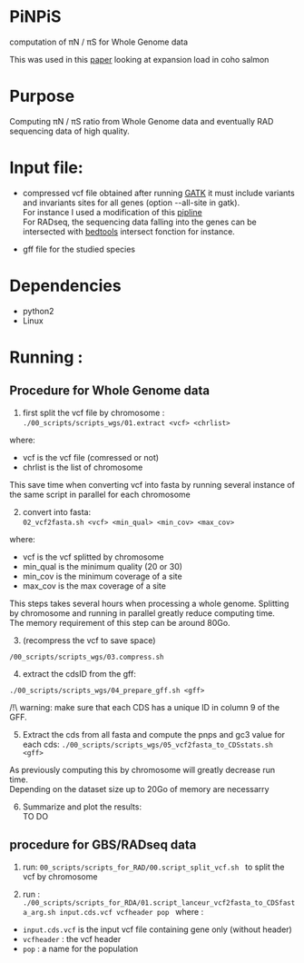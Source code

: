 # PiNPiS

computation of 	&pi;N /	&pi;S for Whole Genome data



This was used in this [paper](https://www.biorxiv.org/content/10.1101/732750v3) looking at expansion load in coho salmon

# Purpose
Computing 	&pi;N /	&pi;S ratio from Whole Genome data and eventually RAD sequencing data of high quality.

# Input file:
* compressed vcf file obtained after running [GATK](https://gatk.broadinstitute.org/hc/en-us) it must include variants and invariants sites for all genes (option --all-site in gatk).  
For instance I used a modification of this [pipline](https://github.com/QuentinRougemont/gatk_haplotype)  
For RADseq, the sequencing data falling into the genes can be intersected with [bedtools](https://bedtools.readthedocs.io/en/latest/content/tools/intersect.html) intersect fonction for instance.

* gff file for the studied species

# Dependencies

* python2
* Linux

# Running :

## Procedure for Whole Genome data  

1. first split the vcf file by chromosome :
```./00_scripts/scripts_wgs/01.extract <vcf> <chrlist>```

where:
* vcf is the vcf file (comressed or not)
* chrlist is the list of chromosome

This save time when converting vcf into fasta by running several instance of the same script in parallel for each chromosome

2. convert into fasta:  
```02_vcf2fasta.sh <vcf> <min_qual> <min_cov> <max_cov> ```

where:  
* vcf is the vcf splitted by chromosome
* min_qual is the minimum quality (20 or 30)
* min_cov is the minimum coverage of a site
* max_cov is the max coverage of a site

This steps takes several hours when processing a whole genome. Splitting by chromosome and running in parallel greatly reduce computing time.  
The memory requirement of this step can be around 80Go.

3. (recompress the vcf to save space)  
 
```/00_scripts/scripts_wgs/03.compress.sh``` 

4. extract the cdsID from the gff:  
 
```./00_scripts/scripts_wgs/04_prepare_gff.sh <gff>``` 

/!\ warning:  make sure that each CDS has a unique ID in column 9 of the GFF.

5. Extract the cds from all fasta and compute the pnps and gc3 value for each cds: 
```./00_scripts/scripts_wgs/05_vcf2fasta_to_CDSstats.sh <gff>```  

As previously computing this by chromosome will greatly decrease run time.  
Depending on the dataset size up to 20Go of memory are necessarry

6. Summarize and plot the results:  
TO DO




## procedure for GBS/RADseq data
1. run: 
```00_scripts/scripts_for_RAD/00.script_split_vcf.sh ``` 
to split the vcf by chromosome

2. run :  
```./00_scripts/scripts_for_RDA/01.script_lanceur_vcf2fasta_to_CDSfasta_arg.sh input.cds.vcf vcfheader pop ```
where :
* `input.cds.vcf` is the input vcf file containing gene only (without header)
* `vcfheader` : the vcf header
* `pop` : a name for the population
